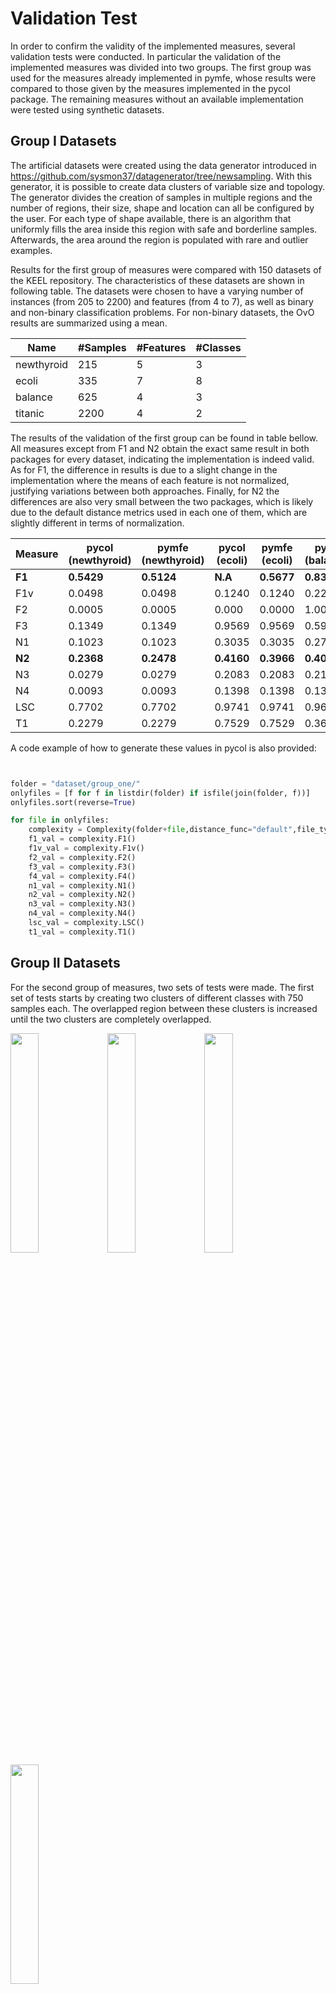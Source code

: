 # Validation Test


In order to confirm the validity of the implemented measures, several validation tests were conducted. In particular the validation of the implemented measures was divided into two groups. The first group was used for the measures already implemented in pymfe, whose results were compared to those given by the measures implemented in the pycol package. The remaining measures without an available implementation were tested using synthetic datasets.


## Group I Datasets

The artificial datasets were created using the data generator introduced in https://github.com/sysmon37/datagenerator/tree/newsampling. With this generator, it is possible to create data clusters of variable size and topology. The generator divides the creation of samples in multiple regions and the number of regions, their size, shape and location can all be configured by the user. For each type of shape available, there is an algorithm that uniformly fills the area inside this region with safe and borderline samples. Afterwards, the area around the region is populated with rare and outlier examples.

Results for the first group of measures were compared with 150 datasets of the KEEL repository. The characteristics of these datasets are shown in following table. The datasets were chosen to have a varying number of instances (from 205 to 2200) and features (from 4 to 7), as well as binary and non-binary classification problems. For non-binary datasets, the OvO results are summarized using a mean.

|Name | #Samples | #Features | #Classes |
| ------------- | ------------- | ------------- | ------------- |     
| newthyroid   | 215  | 5   | 3  |
| ecoli        | 335  | 7   | 8  |
| balance      | 625  | 4   | 3  |
| titanic      |2200  | 4   | 2  |


The results of the validation of the first group can be found in table bellow. All measures except from F1 and N2 obtain the exact same result in both packages for every dataset, indicating the implementation is indeed valid. As for F1, the difference in results is due to a slight change in the implementation where the means of each feature is not normalized, justifying variations between both approaches. Finally, for N2 the differences are also very small between the two packages, which is likely due to the default distance metrics used in each one of them, which are slightly different in terms of normalization.


| Measure | pycol (newthyroid) | pymfe (newthyroid) | pycol (ecoli) | pymfe (ecoli) | pycol (balance) | pymfe (balance) | pycol (titanic) | pymfe (titanic) |
|---------|-------------------|--------------------|---------------|---------------|-----------------|-----------------|-----------------|------------------|
| **F1**  | **0.5429**        | **0.5124**         | **N.A**       | **0.5677**    | **0.8342**      | **0.8306**      | **0.8370**      | **0.9030**       |
| F1v     | 0.0498            | 0.0498             | 0.1240        | 0.1240        | 0.2292          | 0.2292          | 0.4356          | 0.4356           |
| F2      | 0.0005            | 0.0005             | 0.000         | 0.0000        | 1.000           | 1.0000          | 1.000           | 1.000            |
| F3      | 0.1349            | 0.1349             | 0.9569        | 0.9569        | 0.5980          | 0.5980          | 1.000           | 1.000            |
| N1      | 0.1023            | 0.1023             | 0.3035        | 0.3035        | 0.2752          | 0.2752          | 0.3198          | 0.3198           |
| **N2**  | **0.2368**        | **0.2478**         | **0.4160**    | **0.3966**    | **0.4036**      | **0.4231**      | **0.0270**      | **0**            |
| N3      | 0.0279            | 0.0279             | 0.2083        | 0.2083        | 0.2128          | 0.2128          | 0.2221          | 0.2221           |
| N4      | 0.0093            | 0.0093             | 0.1398        | 0.1398        | 0.1312          | 0.1312          | 0.4329          | 0.4329           |
| LSC     | 0.7702            | 0.7702             | 0.9741        | 0.9741        | 0.9663          | 0.9663          | 0.9999          | 0.9999           |
| T1      | 0.2279            | 0.2279             | 0.7529        | 0.7529        | 0.3648          | 0.3648          | 0.004           | 0.004            |


A code example of how to generate these values in pycol is also provided:


```python


folder = "dataset/group_one/"
onlyfiles = [f for f in listdir(folder) if isfile(join(folder, f))]
onlyfiles.sort(reverse=True)

for file in onlyfiles:
    complexity = Complexity(folder+file,distance_func="default",file_type="arff")
    f1_val = complexity.F1()
    f1v_val = complexity.F1v()
    f2_val = complexity.F2()
    f3_val = complexity.F3()
    f4_val = complexity.F4()
    n1_val = complexity.N1()
    n2_val = complexity.N2()
    n3_val = complexity.N3()
    n4_val = complexity.N4()
    lsc_val = complexity.LSC()
    t1_val = complexity.T1()
```


## Group II Datasets

For the second group of measures, two sets of tests were made. The first set of tests starts by creating two clusters of different classes with 750 samples each. The overlapped region between these clusters is increased until the two clusters are completely overlapped. 


<p float="left">
<img src="https://github.com/DiogoApostolo/pycol/blob/main/docs/images/no_overlap.png" width=30% height=30%>
<img src="https://github.com/DiogoApostolo/pycol/blob/main/docs/images/some_overlap.png" width=30% height=30%>
<img src="https://github.com/DiogoApostolo/pycol/blob/main/docs/images/lot_overlap.png" width=30% height=30%>
<img src="https://github.com/DiogoApostolo/pycol/blob/main/docs/images/full_overlap.png" width=30% height=30%>
</p>

Ideally, if the complexity measures are implemented correctly, their values will indicate a higher complexity as the overlapped region increases. Results for the second group of metrics in each of the artificial datasets are presented in the table bellow. 


| Measure       | Test 1   | Test 2   | Test 3   | Test 4   |
|---------------|----------|----------|----------|----------|
| **R value**   | 0.003    | 0.1140   | 0.2953   | 0.7107   |
| **D3**        | [2,3]    | [89,82]  | [232,211]| [532,534]|
| **CM**        | 0.003    | 0.114    | 0.2953   | 0.7106   |
| **kDN**       | 0.0052   | 0.0957   | 0.2406   | 0.58413  |
| **DBC**       | 0.0096   | 0.2181   | 0.5776   | 0.8535   |
| **SI**        | 0.9966   | 0.7180   | 0.5776   | 0.6773   |
| **input noise**| 0.4990  | 0.5927   | 0.7410   | 0.9983   |
| **borderline**| 0.8000   | 14.9300  | 40.7300  | 98.0670  |
| **deg overlap**| 0.0147  | 0.1753   | 0.4346   | 0.9993   |
| **C1**        | 0.1328   | 0.2003   | 0.3037   | 0.5011   |
| **C2**        | 0.1664   | 0.2267   | 0.3199   | 0.5031   |
| **Clst**      | 0.004    | 0.1220   | 0.3366   | 0.7147   |
| **purity**    | 0.0228   | 0.0247   | 0.0181   | 0.0001   |
| **neigh. sep.**| 0.2965  | 0.26976  | 0.2237   | 0.1228   |


Overall, the results show that all the metrics behave according to the expected, as when the overlapped region increases, their values increase too. A notable exception to this rule are the SI, purity and neighbourhood separability measures, however these measures work differently from the rest where smaller values indicate higher complexity, so the values presented still indicate that the implementation is valid. 


Afterwards, a second set of more complex artificial datasets was used, which were taken from https://github.com/sysmon37/datagenerator/tree/newsampling. The following table  presents the characteristics of the datasets and a 2D view of the datasets is presented as well. 



| **Name**     | **#Samples** | **#Features** | **#Classes** | **Class Ratio** |
|--------------|--------------|---------------|--------------|-----------------|
| circles-2d   | 800          | 2             | 2            | 1:3             |
| spheres-2d   | 3000         | 2             | 2            | 1:1             |
| paw3-2d      | 1000         | 2             | 2            | 1:9             |
| paw3-3d      | 1500         | 2             | 3            | 1:7             |


<p float="left">
<img src="https://github.com/DiogoApostolo/pycol/blob/main/docs/images/circles2d.png" width=30% height=30%>
<img src="https://github.com/DiogoApostolo/pycol/blob/main/docs/images/spheres2d.png" width=30% height=30%>
<img src="https://github.com/DiogoApostolo/pycol/blob/main/docs/images/paw2d.png" width=30% height=30%>
<img src="https://github.com/DiogoApostolo/pycol/blob/main/docs/images/paw3d.png" width=30% height=30%>
</p>


As most of the experimented metrics take into account the local region around each sample, it is expected that the values for the measures will represent lower complexity, since as seen in the figures these datasets present low local overlap, with very well-defined clusters. An exception is input noise, which is a feature based metric and should have high values, since none of the two features is able to linearly separate any of the datasets. The results of these experiments are presented bellow and are within expectations, as most of the measures indicate a low complexity. The measures between 0 and 1 are lower than 0.5, when 1 represents high complexity and higher than 0.5 when 1 represents low complexity.  Also, as expected, input noise, being a feature based metric, gives very high values, representing high complexity. The two measures that got results which defied expectations were purity and neighbourhood separability, which both have similar formulations. However, being multi-resolution metrics, this result is most likely due to the need for better parametrization, which is very dataset dependent.


| Measure       | Value 1   | Value 2   | Value 3   | Value 4   |
|---------------|-----------|-----------|-----------|-----------|
| **R value**   | 0.2050    | 0.01967   | 0.0819    | 0.0799    |
| **D3**        | [41,123]  | [29,30]   | [39,84]   | [11,69]   |
| **CM**        | 0.205     | 0.01967   | 0.082     | 0.08      |
| **kDN**       | 0.2557    | 0.0334    | 0.1433    | 0.1366    |
| **DBC**       | 0.3632    | 0.0538    | 0.2347    | 0.2095    |
| **SI**        | 0.87625   | 0.9893    | 0.8393    | 0.927     |
| **input noise**| 0.9568   | 0.7958    | 0.9886    | 0.9760    |
| **borderline**| 33.625    | 5.433     | 16.7333   | 16.888    |
| **deg overlap**| 0.5787   | 0.0923    | 0.3800    | 0.3600    |
| **C1**        | 0.1864    | 0.08047   | 0.0       | 1.9047    |
| **C2**        | 0.3256    | 0.3682    | 0.0111    | 0.1815    |
| **Clst**      | 0.2987    | 0.02467   | 0.1653    | 0.1590    |
| **purity**    | 0.024     | 0.008     | 0.003     | 0.037     |
| **neigh. sep.**| 0.2214   | 0.2881    | 0.0360    | 0.2568    |


The values for both experiments can be obtained by running the code below:


```python


folder = "dataset/group_two_part_one/"  ## "dataset/group_two_part_two/" change to get the results from the first or second table
onlyfiles = [f for f in listdir(folder) if isfile(join(folder, f))]
onlyfiles.sort(reverse=True)

for file in onlyfiles:
    complexity = Complexity(folder+file,distance_func="default",file_type="arff")
    R_val = complexity.R_value()
    d3_val = complexity.D3()
    cm_val = complexity.CM()
    kdn_val = complexity.kDN()
    dbc_val = complexity.DBC()
    si_val = complexity.SI()
    in_val = complexity.input_noise()
    borderline_val = complexity.borderline()
    deg_val = complexity.degOver()
    C1_val = complexity.C2()
    C2_val = complexity.C1()
    clust_val = complexity.Clust()
    pur_val = complexity.purity()
    neigh_val = complexity.neighbourhood_separability()
```


